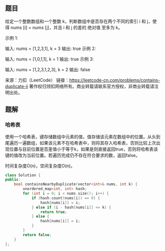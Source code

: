 ## 题目

给定一个整数数组和一个整数 k，判断数组中是否存在两个不同的索引 i 和 j，使得 nums [i] = nums [j]，并且 i 和 j 的差的 绝对值 至多为 k。

 

示例 1:

输入: nums = [1,2,3,1], k = 3
输出: true
示例 2:

输入: nums = [1,0,1,1], k = 1
输出: true
示例 3:

输入: nums = [1,2,3,1,2,3], k = 2
输出: false

来源：力扣（LeetCode）
链接：https://leetcode-cn.com/problems/contains-duplicate-ii
著作权归领扣网络所有。商业转载请联系官方授权，非商业转载请注明出处。

## 题解

### 哈希表

使用一个哈希表，键存储数组中元素的值，值存储该元素在数组中的位置。从头到尾遍历一遍数组，如果该元素不在哈希表中，则将其存入哈希表，否则比较上次出现位置与目前位置是否差值小于等于k，如果是则直接返回true，否则将哈希表该键的值改为当前位置。若遍历完成仍不存在符合要求的数，返回false。

时间复杂度O(n)，空间复杂度O(n)。

```c++
class Solution {
public:
    bool containsNearbyDuplicate(vector<int>& nums, int k) {
        unordered_map<int, int> hash;
        for (int i = 0; i < nums.size(); i++) {
            if (hash.count(nums[i]) == 0) {
                hash[nums[i]] = i;
            } else if (i - hash[nums[i]] <= k) {
                return true;
            } else {
                hash[nums[i]] = i;
            }
        }
        return false;
    }
};
```

